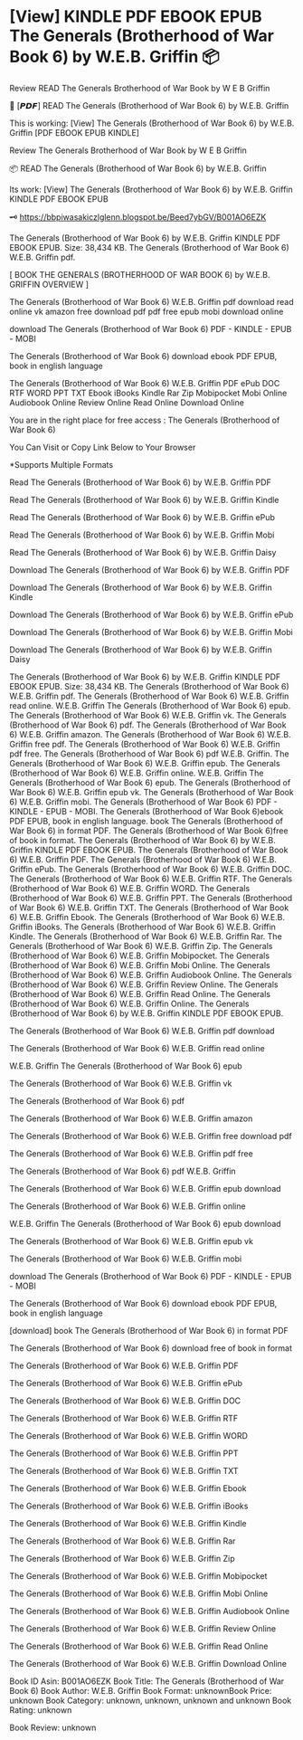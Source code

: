# [View] KINDLE PDF EBOOK EPUB The Generals (Brotherhood of War Book 6) by  W.E.B. Griffin 📦
Review READ The Generals Brotherhood of War Book by W E B Griffin

💜 [𝙋𝘿𝙁] READ The Generals (Brotherhood of War Book 6) by W.E.B. Griffin

This is working: [View] The Generals (Brotherhood of War Book 6) by W.E.B. Griffin [PDF EBOOK EPUB KINDLE]


Review The Generals Brotherhood of War Book by W E B Griffin

📦 READ The Generals (Brotherhood of War Book 6) by W.E.B. Griffin

Its work: [View] The Generals (Brotherhood of War Book 6) by W.E.B. Griffin KINDLE PDF EBOOK EPUB



🗝️ https://bbpiwasakiczlglenn.blogspot.be/Beed7ybGV/B001AO6EZK



The Generals (Brotherhood of War Book 6) by W.E.B. Griffin KINDLE PDF EBOOK EPUB. Size: 38,434 KB. The Generals (Brotherhood of War Book 6) W.E.B. Griffin pdf.

[ BOOK THE GENERALS (BROTHERHOOD OF WAR BOOK 6) by W.E.B. GRIFFIN OVERVIEW ]

The Generals (Brotherhood of War Book 6) W.E.B. Griffin pdf download read online vk amazon free download pdf pdf free epub mobi download online

download The Generals (Brotherhood of War Book 6) PDF - KINDLE - EPUB - MOBI

The Generals (Brotherhood of War Book 6) download ebook PDF EPUB, book in english language

The Generals (Brotherhood of War Book 6) W.E.B. Griffin PDF ePub DOC RTF WORD PPT TXT Ebook iBooks Kindle Rar Zip Mobipocket Mobi Online Audiobook Online Review Online Read Online Download Online

You are in the right place for free access : The Generals (Brotherhood of War Book 6)

You Can Visit or Copy Link Below to Your Browser

*Supports Multiple Formats

Read The Generals (Brotherhood of War Book 6) by W.E.B. Griffin PDF

Read The Generals (Brotherhood of War Book 6) by W.E.B. Griffin Kindle

Read The Generals (Brotherhood of War Book 6) by W.E.B. Griffin ePub

Read The Generals (Brotherhood of War Book 6) by W.E.B. Griffin Mobi

Read The Generals (Brotherhood of War Book 6) by W.E.B. Griffin Daisy

Download The Generals (Brotherhood of War Book 6) by W.E.B. Griffin PDF

Download The Generals (Brotherhood of War Book 6) by W.E.B. Griffin Kindle

Download The Generals (Brotherhood of War Book 6) by W.E.B. Griffin ePub

Download The Generals (Brotherhood of War Book 6) by W.E.B. Griffin Mobi

Download The Generals (Brotherhood of War Book 6) by W.E.B. Griffin Daisy

The Generals (Brotherhood of War Book 6) by W.E.B. Griffin KINDLE PDF EBOOK EPUB. Size: 38,434 KB. The Generals (Brotherhood of War Book 6) W.E.B. Griffin pdf. The Generals (Brotherhood of War Book 6) W.E.B. Griffin read online. W.E.B. Griffin The Generals (Brotherhood of War Book 6) epub. The Generals (Brotherhood of War Book 6) W.E.B. Griffin vk. The Generals (Brotherhood of War Book 6) pdf. The Generals (Brotherhood of War Book 6) W.E.B. Griffin amazon. The Generals (Brotherhood of War Book 6) W.E.B. Griffin free pdf. The Generals (Brotherhood of War Book 6) W.E.B. Griffin pdf free. The Generals (Brotherhood of War Book 6) pdf W.E.B. Griffin. The Generals (Brotherhood of War Book 6) W.E.B. Griffin epub. The Generals (Brotherhood of War Book 6) W.E.B. Griffin online. W.E.B. Griffin The Generals (Brotherhood of War Book 6) epub. The Generals (Brotherhood of War Book 6) W.E.B. Griffin epub vk. The Generals (Brotherhood of War Book 6) W.E.B. Griffin mobi. The Generals (Brotherhood of War Book 6) PDF - KINDLE - EPUB - MOBI. The Generals (Brotherhood of War Book 6)ebook PDF EPUB, book in english language. book The Generals (Brotherhood of War Book 6) in format PDF. The Generals (Brotherhood of War Book 6)free of book in format. The Generals (Brotherhood of War Book 6) by W.E.B. Griffin KINDLE PDF EBOOK EPUB. The Generals (Brotherhood of War Book 6) W.E.B. Griffin PDF. The Generals (Brotherhood of War Book 6) W.E.B. Griffin ePub. The Generals (Brotherhood of War Book 6) W.E.B. Griffin DOC. The Generals (Brotherhood of War Book 6) W.E.B. Griffin RTF. The Generals (Brotherhood of War Book 6) W.E.B. Griffin WORD. The Generals (Brotherhood of War Book 6) W.E.B. Griffin PPT. The Generals (Brotherhood of War Book 6) W.E.B. Griffin TXT. The Generals (Brotherhood of War Book 6) W.E.B. Griffin Ebook. The Generals (Brotherhood of War Book 6) W.E.B. Griffin iBooks. The Generals (Brotherhood of War Book 6) W.E.B. Griffin Kindle. The Generals (Brotherhood of War Book 6) W.E.B. Griffin Rar. The Generals (Brotherhood of War Book 6) W.E.B. Griffin Zip. The Generals (Brotherhood of War Book 6) W.E.B. Griffin Mobipocket. The Generals (Brotherhood of War Book 6) W.E.B. Griffin Mobi Online. The Generals (Brotherhood of War Book 6) W.E.B. Griffin Audiobook Online. The Generals (Brotherhood of War Book 6) W.E.B. Griffin Review Online. The Generals (Brotherhood of War Book 6) W.E.B. Griffin Read Online. The Generals (Brotherhood of War Book 6) W.E.B. Griffin Online. The Generals (Brotherhood of War Book 6) by W.E.B. Griffin KINDLE PDF EBOOK EPUB.

The Generals (Brotherhood of War Book 6) W.E.B. Griffin pdf download

The Generals (Brotherhood of War Book 6) W.E.B. Griffin read online

W.E.B. Griffin The Generals (Brotherhood of War Book 6) epub

The Generals (Brotherhood of War Book 6) W.E.B. Griffin vk

The Generals (Brotherhood of War Book 6) pdf

The Generals (Brotherhood of War Book 6) W.E.B. Griffin amazon

The Generals (Brotherhood of War Book 6) W.E.B. Griffin free download pdf

The Generals (Brotherhood of War Book 6) W.E.B. Griffin pdf free

The Generals (Brotherhood of War Book 6) pdf W.E.B. Griffin

The Generals (Brotherhood of War Book 6) W.E.B. Griffin epub download

The Generals (Brotherhood of War Book 6) W.E.B. Griffin online

W.E.B. Griffin The Generals (Brotherhood of War Book 6) epub download

The Generals (Brotherhood of War Book 6) W.E.B. Griffin epub vk

The Generals (Brotherhood of War Book 6) W.E.B. Griffin mobi

download The Generals (Brotherhood of War Book 6) PDF - KINDLE - EPUB - MOBI

The Generals (Brotherhood of War Book 6) download ebook PDF EPUB, book in english language

[download] book The Generals (Brotherhood of War Book 6) in format PDF

The Generals (Brotherhood of War Book 6) download free of book in format

The Generals (Brotherhood of War Book 6) W.E.B. Griffin PDF

The Generals (Brotherhood of War Book 6) W.E.B. Griffin ePub

The Generals (Brotherhood of War Book 6) W.E.B. Griffin DOC

The Generals (Brotherhood of War Book 6) W.E.B. Griffin RTF

The Generals (Brotherhood of War Book 6) W.E.B. Griffin WORD

The Generals (Brotherhood of War Book 6) W.E.B. Griffin PPT

The Generals (Brotherhood of War Book 6) W.E.B. Griffin TXT

The Generals (Brotherhood of War Book 6) W.E.B. Griffin Ebook

The Generals (Brotherhood of War Book 6) W.E.B. Griffin iBooks

The Generals (Brotherhood of War Book 6) W.E.B. Griffin Kindle

The Generals (Brotherhood of War Book 6) W.E.B. Griffin Rar

The Generals (Brotherhood of War Book 6) W.E.B. Griffin Zip

The Generals (Brotherhood of War Book 6) W.E.B. Griffin Mobipocket

The Generals (Brotherhood of War Book 6) W.E.B. Griffin Mobi Online

The Generals (Brotherhood of War Book 6) W.E.B. Griffin Audiobook Online

The Generals (Brotherhood of War Book 6) W.E.B. Griffin Review Online

The Generals (Brotherhood of War Book 6) W.E.B. Griffin Read Online

The Generals (Brotherhood of War Book 6) W.E.B. Griffin Download Online

Book ID Asin: B001AO6EZK
Book Title: The Generals (Brotherhood of War Book 6)
Book Author: W.E.B. Griffin
Book Format: unknownBook Price: unknown
Book Category: unknown, unknown, unknown and unknown
Book Rating: unknown

Book Review: unknown
